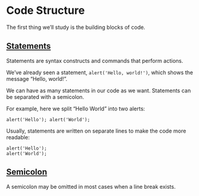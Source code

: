 # Code Structure

The first thing we’ll study is the building blocks of code.

## [Statements](readme.md#statements)

Statements are syntax constructs and commands that perform actions.

We’ve already seen a statement, `alert('Hello, world!')`, which shows the message “Hello, world!”.

We can have as many statements in our code as we want. Statements can be separated with a semicolon.

For example, here we split “Hello World” into two alerts:

    alert('Hello'); alert('World');

Usually, statements are written on separate lines to make the code more readable:

    alert('Hello');
    alert('World');

## [Semicolon](readme.md#semicolon)

A semicolon may be omitted in most cases when a line break exists.